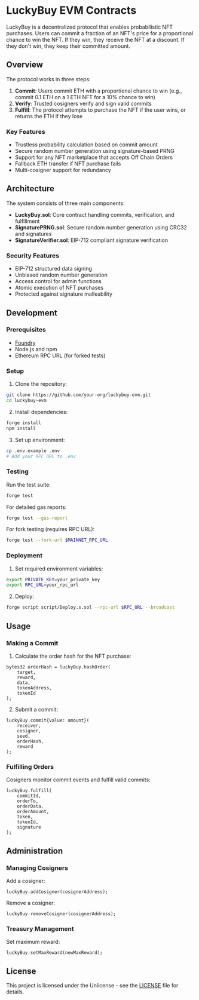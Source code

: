 # LuckyBuy EVM Contracts

LuckyBuy is a decentralized protocol that enables probabilistic NFT purchases. Users can commit a fraction of an NFT's price for a proportional chance to win the NFT. If they win, they receive the NFT at a discount. If they don't win, they keep their committed amount.

## Overview

The protocol works in three steps:

1. **Commit**: Users commit ETH with a proportional chance to win (e.g., commit 0.1 ETH on a 1 ETH NFT for a 10% chance to win)
2. **Verify**: Trusted cosigners verify and sign valid commits
3. **Fulfill**: The protocol attempts to purchase the NFT if the user wins, or returns the ETH if they lose

### Key Features

- Trustless probability calculation based on commit amount
- Secure random number generation using signature-based PRNG
- Support for any NFT marketplace that accepts Off Chain Orders
- Fallback ETH transfer if NFT purchase fails
- Multi-cosigner support for redundancy

## Architecture

The system consists of three main components:

- **LuckyBuy.sol**: Core contract handling commits, verification, and fulfillment
- **SignaturePRNG.sol**: Secure random number generation using CRC32 and signatures
- **SignatureVerifier.sol**: EIP-712 compliant signature verification

### Security Features

- EIP-712 structured data signing
- Unbiased random number generation
- Access control for admin functions
- Atomic execution of NFT purchases
- Protected against signature malleability

## Development

### Prerequisites

- [Foundry](https://book.getfoundry.sh/getting-started/installation)
- Node.js and npm
- Ethereum RPC URL (for forked tests)

### Setup

1. Clone the repository:

```bash
git clone https://github.com/your-org/luckybuy-evm.git
cd luckybuy-evm
```

2. Install dependencies:

```bash
forge install
npm install
```

3. Set up environment:

```bash
cp .env.example .env
# Add your RPC URL to .env
```

### Testing

Run the test suite:

```bash
forge test
```

For detailed gas reports:

```bash
forge test --gas-report
```

For fork testing (requires RPC URL):

```bash
forge test --fork-url $MAINNET_RPC_URL
```

### Deployment

1. Set required environment variables:

```bash
export PRIVATE_KEY=your_private_key
export RPC_URL=your_rpc_url
```

2. Deploy:

```bash
forge script script/Deploy.s.sol --rpc-url $RPC_URL --broadcast
```

## Usage

### Making a Commit

1. Calculate the order hash for the NFT purchase:

```solidity
bytes32 orderHash = luckyBuy.hashOrder(
    target,
    reward,
    data,
    tokenAddress,
    tokenId
);
```

2. Submit a commit:

```solidity
luckyBuy.commit{value: amount}(
    receiver,
    cosigner,
    seed,
    orderHash,
    reward
);
```

### Fulfilling Orders

Cosigners monitor commit events and fulfill valid commits:

```solidity
luckyBuy.fulfill(
    commitId,
    orderTo,
    orderData,
    orderAmount,
    token,
    tokenId,
    signature
);
```

## Administration

### Managing Cosigners

Add a cosigner:

```solidity
luckyBuy.addCosigner(cosignerAddress);
```

Remove a cosigner:

```solidity
luckyBuy.removeCosigner(cosignerAddress);
```

### Treasury Management

Set maximum reward:

```solidity
luckyBuy.setMaxReward(newMaxReward);
```

## License

This project is licensed under the Unlicense - see the [LICENSE](LICENSE) file for details.
